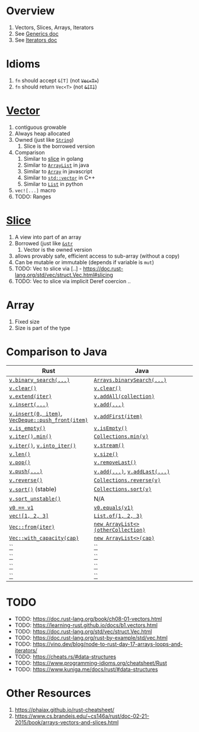 # Overview
1. Vectors, Slices, Arrays, Iterators
1. See [Generics doc](./generics.md)
1. See [Iterators doc](./iterators.md)


# Idioms
1. `fn` should accept `&[T]` (not ~~`Vec<T>`~~)
1. `fn` should return `Vec<T>` (not ~~`&[T]`~~)


# [Vector](TODO)
1. contiguous growable
1. Always heap allocated
1. Owned (just like [`String`](TODO))
    1. Slice is the borrowed version
1. Comparison
    1. Similar to [slice](../golang/collections.slices.md) in golang
    1. Similar to [`ArrayList`](https://docs.oracle.com/en/java/javase/19/docs/api/java.base/java/util/ArrayList.html) in java
    1. Similar to [`Array`](https://developer.mozilla.org/en-US/docs/Web/JavaScript/Reference/Global_Objects/Array) in javascript
    1. Similar to [`std::vector`](https://cplusplus.com/reference/vector/vector/) in C++
    1. Similar to [`List`](https://docs.python.org/3/tutorial/datastructures.html#more-on-lists) in python
1. `vec![...]` macro
1. TODO: Ranges


# [Slice](TODO)
1. A view into part of an array
1. Borrowed (just like [`&str`](TODO)
    1. Vector is the owned version
1. allows provably safe, efficient access to sub-array (without a copy)
1. Can be mutable or immutable (depends if variable is `mut`) 
1. TODO: Vec to slice via [..] - https://doc.rust-lang.org/std/vec/struct.Vec.html#slicing
1. TODO: Vec to slice via implicit Deref coercion ..


# Array
1. Fixed size
1. Size is part of the type


# Comparison to Java
|Rust|Java|
|---|---|
|[`v.binary_search(...)`](TODO)|[`Arrays.binarySearch(...)`](TODO)|
|[`v.clear()`](TODO)|[`v.clear()`](TODO)|
|[`v.extend(iter)`](TODO)|[`v.addAll(collection)`](TODO)|
|[`v.insert(...)`](TODO)|[`v.add(...)`](TODO)|
|[`v.insert(0, item)`](TODO), <br>[`VecDeque::push_front(item)`](TODO)|[`v.addFirst(item)`](TODO)|
|[`v.is_empty()`](TODO)|[`v.isEmpty()`](TODO)|
|[`v.iter().min()`](TODO)|[`Collections.min(v)`](TODO)|
|[`v.iter()`](TODO), [`v.into_iter()`](TODO)|[`v.stream()`](TODO)|
|[`v.len()`](TODO)|[`v.size()`](TODO)|
|[`v.pop()`](TODO)|[`v.removeLast()`](TODO)|
|[`v.push(...)`](TODO)|[`v.add(...)`](TODO), [`v.addLast(...)`](TODO)|
|[`v.reverse()`](TODO)|[`Collections.reverse(v)`](TODO)|
|[`v.sort()`](TODO) (stable)|[`Collections.sort(v)`](TODO)|
|[`v.sort_unstable()`](TODO)|N/A|
|[`v0 == v1`](TODO)|[`v0.equals(v1)`](TODO)|
|[`vec![1, 2, 3]`](TODO)|[`List.of(1, 2, 3)`](TODO)|
|[`Vec::from(iter)`](TODO)|[`new ArrayList<>(otherCollection)`](TODO)|
|[`Vec::with_capacity(cap)`](TODO)|[`new ArrayList<>(cap)`](TODO)|
|[``](TODO)|[``](TODO)|
|[``](TODO)|[``](TODO)|
|[``](TODO)|[``](TODO)|
|[``](TODO)|[``](TODO)|



# TODO
- TODO: https://doc.rust-lang.org/book/ch08-01-vectors.html
- TODO: https://learning-rust.github.io/docs/b1.vectors.html
- TODO: https://doc.rust-lang.org/std/vec/struct.Vec.html
- TODO: https://doc.rust-lang.org/rust-by-example/std/vec.html
- TODO: https://vino.dev/blog/node-to-rust-day-17-arrays-loops-and-iterators/
- TODO: https://cheats.rs/#data-structures
- TODO: https://www.programming-idioms.org/cheatsheet/Rust
- TODO: https://www.kuniga.me/docs/rust/#data-structures


# Other Resources
1. https://phaiax.github.io/rust-cheatsheet/
1. https://www.cs.brandeis.edu/~cs146a/rust/doc-02-21-2015/book/arrays-vectors-and-slices.html

